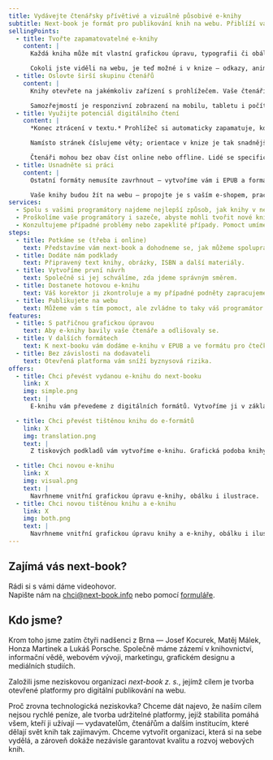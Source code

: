 ```yaml
---
title: Vydávejte čtenářsky přívětivé a vizuálně působivé e-knihy
subtitle: Next-book je formát pro publikování knih na webu. Přiblíží vaše e-knihy těm tištěným. Nejviditelnější předností webu je unikátní grafická úprava každé knihy, ale tím to *zdaleka* nekončí.
sellingPoints:
  - title: Tvořte zapamatovatelné e-knihy
    content: |
      Každá kniha může mít vlastní grafickou úpravu, typografii či obálku. 

      Cokoli jste viděli na webu, je teď možné i v knize — odkazy, animace, videa nebo interaktivní prvky.
  - title: Oslovte širší skupinu čtenářů
    content: |
      Knihy otevřete na jakémkoliv zařízení s prohlížečem. Vaše čtenáři nepotřebují speciální výbavu (čtečku) ani instalaci nových aplikací. 

      Samozřejmostí je responzivní zobrazení na mobilu, tabletu i počítači.
  - title: Využijte potenciál digitálního čtení
    content: |
      *Konec ztrácení v textu.* Prohlížeč si automaticky zapamatuje, kde jste přestali číst. 

      Namísto stránek číslujeme věty; orientace v knize je tak snadnější při listování, poznámkování i sdílení.

      Čtenáři mohou bez obav číst online nebo offline. Lidé se specifickými potřebami mohou využít všech nástrojů, které usnadňují čtení webu.
  - title: Usnadněte si práci
    content: |
      Ostatní formáty nemusíte zavrhnout – vytvoříme vám i EPUB a formát pro čtečku Kindle. 

      Vaše knihy budou žít na webu – propojte je s vaším e-shopem, pracujte s provázáním knih, edicemi nebo nabídkami na další nákup. Můžete využít sociální DRM pro prevenci nelegálního šíření knih.
services:
  - Spolu s vašimi programátory najdeme nejlepší způsob, jak knihy v next-book formátu implementovat na váš web.
  - Proškolíme vaše programátory i sazeče, abyste mohli tvořit nové knihy nebo měli pod kontrolou případné revize vašich e-knih.
  - Konzultujeme případné problémy nebo zapeklité případy. Pomoct umíme i s novými verzemi next-booku.
steps:
  - title: Potkáme se (třeba i online)
    text: Představíme vám next-book a dohodneme se, jak můžeme spolupracovat.
  - title: Dodáte nám podklady
    text: Připravený text knihy, obrázky, ISBN a další materiály.
  - title: Vytvoříme první návrh
    text: Společně si jej schválíme, zda jdeme správným směrem.
  - title: Dostanete hotovou e-knihu
    text: Váš korektor ji zkontroluje a my případné podněty zapracujeme.
  - title: Publikujete na webu
    text: Můžeme vám s tím pomoct, ale zvládne to taky váš programátor.
features:
  - title: S patřičnou grafickou úpravou
    text: Aby e-knihy bavily vaše čtenáře a odlišovaly se.
  - title: V dalších formátech
    text: K next-booku vám dodáme e-knihu v EPUB a ve formátu pro čtečky Kindle.
  - title: Bez závislosti na dodavateli
    text: Otevřená platforma vám sníží byznysová rizika.
offers:
  - title: Chci převést vydanou e-knihu do next-booku
    link: X
    img: simple.png
    text: |
      E-knihu vám převedeme z digitálních formátů. Vytvoříme ji v základní šabloně s dobrou typografií. Případně se domluvíme na specifické grafické úpravě.

  - title: Chci převést tištěnou knihu do e-formátů
    link: X
    img: translation.png
    text: |
      Z tiskových podkladů vám vytvoříme e-knihu. Grafická podoba knihy bude respektovat tištěnou předlohu.

  - title: Chci novou e-knihu
    link: X
    img: visual.png
    text: |
      Navrhneme vnitřní grafickou úpravu e-knihy, obálku i ilustrace.
  - title: Chci novou tištěnou knihu a e-knihu
    link: X
    img: both.png
    text: |
      Navrhneme vnitřní grafickou úpravu knihy a e-knihy, obálku i ilustrace. Dostanete od nás e-knihu a tiskové podklady.
---
```


## Zajímá vás next-book?

Rádi si s vámi dáme videohovor.  
Napište nám na [chci@next-book.info](mailto:chci@next-book.info) nebo pomocí [formuláře][form].

[form]: https://docs.google.com/forms/d/e/1FAIpQLSfdv5zjHvAsDHFDnonsb37poFND6-jFLmDuO5JplYqWBwQUlQ/viewform?usp=sf_link

## Kdo jsme?

Krom toho jsme zatím čtyři nadšenci z Brna — Josef Kocurek, Matěj Málek, Honza Martinek a Lukáš Porsche. Společně máme zázemí v knihovnictví, informační vědě, webovém vývoji, marketingu, grafickém designu a mediálních studiích.

Založili jsme neziskovou organizaci _next-book z. s._, jejímž cílem je tvorba otevřené platformy pro digitální publikování na webu.

Proč zrovna technologická neziskovka? Chceme dát najevo, že naším cílem nejsou rychlé peníze, ale tvorba udržitelné platformy, jejíž stabilita pomáhá všem, kteří ji užívají — vydavatelům, čtenářům a dalším institucím, které dělají svět knih tak zajímavým. Chceme vytvořit organizaci, která si na sebe vydělá, a zároveň dokáže nezávisle garantovat kvalitu a rozvoj webových knih.
